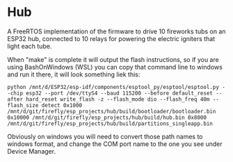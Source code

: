 # Hub

A FreeRTOS implementation of the firmware to drive 10 fireworks tubs on an ESP32 hub, connected to 10 relays 
for powering the electric igniters that light each tube.

When "make" is complete it will output the flash instructions, so if you are using BashOnWindows (WSL) you
can copy that command line to windows and run it there, it will look something liek this:

```
python /mnt/d/ESP32/esp-idf/components/esptool_py/esptool/esptool.py --chip esp32 --port /dev/ttyS4 --baud 115200 --before default_reset --after hard_reset write_flash -z --flash_mode dio --flash_freq 40m --flash_size detect 0x1000 /mnt/d/git/firefly/esp_projects/hub/build/bootloader/bootloader.bin 0x10000 /mnt/d/git/firefly/esp_projects/hub/build/hub.bin 0x8000 /mnt/d/git/firefly/esp_projects/hub/build/partitions_singleapp.bin
```

Obviously on windows you will need to convert those path names to windows format, and change the COM port name to 
the one you see under Device Manager.